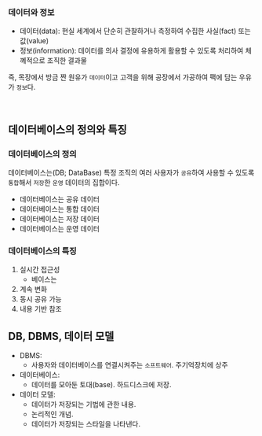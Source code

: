 ### 데이터와 정보 

- 데이터(data): 현실 세계에서 단순히 관찰하거나 측정하여 수집한 사실(fact) 또는 값(value)
- 정보(information): 데이터를 의사 결정에 유용하게 활용할 수 있도록 처리하여 체꼐적으로 조직한 결과물 

즉, 목장에서 방금 짠 원유가 `데이터`이고 고객을 위해 공장에서 가공하여 팩에 담는 우유가 `정보`다.

<br>

## 데이터베이스의 정의와 특징

### 데이터베이스의 정의 

데이터베이스는(DB; DataBase) 특정 조직의 여러 사용자가 `공유`하여 사용할 수 있도록 `통합`해서 `저장`한 `운영` 데이터의 집합이다.

- 데이터베이스는 공유 데이터
- 데이터베이스는 통합 데이터
- 데이터베이스는 저장 데이터
- 데이터베이스는 운영 데이터

### 데이터베이스의 특징

1. 실시간 접근성 
   - 베이스는    
2. 계속 변화
3. 동시 공유 가능
4. 내용 기반 참조 

## DB, DBMS, 데이터 모델

- DBMS: 
  - 사용자와 데이터베이스를 연결시켜주는 `소프트웨어`. 주기억장치에 상주
- 데이터베이스: 
  - 데이터를 모아둔 토대(base). 하드디스크에 저장.
- 데이터 모델: 
  - 데이터가 저장되는 기법에 관한 내용. 
  - 논리적인 개념.
  - 데이터가 저장되는 스타일을 나타낸다.